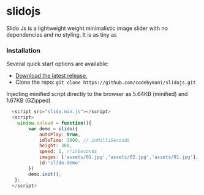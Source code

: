 # slidojs
Slido Js is a lightweight weight minimalistic image slider with no dependencies and no styling. 
It is as tiny as 

### Installation
Several quick start options are available:
- [Download the latest release.](https://github.com/codebymani/slidojs/archive/master.zip)
- Clone the repo: `git clone https://github.com/codebymani/slidojs.git`

Injecting minified script directly to the browser as 5.64KB (minified) and 1.67KB (GZipped)
```javascript
  <script src="slido.min.js"></script>
  <script>
    window.onload = function(){
        var demo = slido({
            autoPlay: true,
            idleTime: 3000, // inMilliSeconds
            height: 300,
            speed: 1, //inSeconds
            images: ['assets/01.jpg','assets/02.jpg','assets/01.jpg'],
            id:'slido-demo'
        })
        demo.init();
   };
  </script>
```
